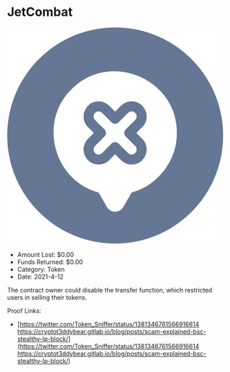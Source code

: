 # JetCombat
![JetCombat](/rektimages/JetCombat.png)
- Amount Lost: $0.00
- Funds Returned: $0.00
- Category: Token
- Date: 2021-4-12

The contract owner could disable the transfer function, which restricted users in selling their tokens.


Proof Links:
- [https://twitter.com/Token_Sniffer/status/1381346761566916614 https://cryptot3ddybear.gitlab.io/blog/posts/scam-explained-bsc-stealthy-lp-block/](https://twitter.com/Token_Sniffer/status/1381346761566916614 https://cryptot3ddybear.gitlab.io/blog/posts/scam-explained-bsc-stealthy-lp-block/)


